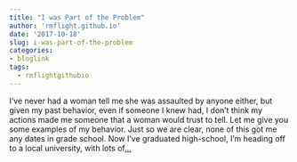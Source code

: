```yaml
---
title: "I was Part of the Problem"
author: 'rmflight.github.io'
date: '2017-10-18'
slug: i-was-part-of-the-problem
categories:
- bloglink
tags:
  - rmflightgithubio
---
```


I’ve never had a woman tell me she was assaulted by anyone either, but given my past behavior, even if someone I knew had, I don’t think my actions made me someone that a woman would trust to tell. Let me give you some examples of my behavior. Just so we are clear, none of this got me any dates in grade school. Now I’ve graduated high-school, I’m heading off to a local university, with lots of[... <i class="fas fa-external-link-alt"></i>](http://rmflight.github.io/post/i-was-part-of-the-problem/)

